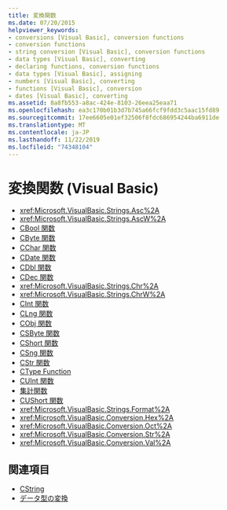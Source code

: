 ```yaml
---
title: 変換関数
ms.date: 07/20/2015
helpviewer_keywords:
- conversions [Visual Basic], conversion functions
- conversion functions
- string conversion [Visual Basic], conversion functions
- data types [Visual Basic], converting
- declaring functions, conversion functions
- data types [Visual Basic], assigning
- numbers [Visual Basic], converting
- functions [Visual Basic], conversion
- dates [Visual Basic], converting
ms.assetid: 8a8fb553-a8ac-424e-8103-26eea25eaa71
ms.openlocfilehash: ea3c170b01b3d7b745a66fcf9fdd3c5aac15fd89
ms.sourcegitcommit: 17ee6605e01ef32506f8fdc686954244ba6911de
ms.translationtype: MT
ms.contentlocale: ja-JP
ms.lasthandoff: 11/22/2019
ms.locfileid: "74348104"
---
```

# <a name="conversion-functions-visual-basic"></a>変換関数 (Visual Basic)

- <xref:Microsoft.VisualBasic.Strings.Asc%2A>
- <xref:Microsoft.VisualBasic.Strings.AscW%2A>
- [CBool 関数](../../../visual-basic/language-reference/functions/type-conversion-functions.md)
- [CByte 関数](../../../visual-basic/language-reference/functions/type-conversion-functions.md)
- [CChar 関数](../../../visual-basic/language-reference/functions/type-conversion-functions.md)
- [CDate 関数](../../../visual-basic/language-reference/functions/type-conversion-functions.md)
- [CDbl 関数](../../../visual-basic/language-reference/functions/type-conversion-functions.md)
- [CDec 関数](../../../visual-basic/language-reference/functions/type-conversion-functions.md)
- <xref:Microsoft.VisualBasic.Strings.Chr%2A>
- <xref:Microsoft.VisualBasic.Strings.ChrW%2A>
- [CInt 関数](../../../visual-basic/language-reference/functions/type-conversion-functions.md)
- [CLng 関数](../../../visual-basic/language-reference/functions/type-conversion-functions.md)
- [CObj 関数](../../../visual-basic/language-reference/functions/type-conversion-functions.md)
- [CSByte 関数](../../../visual-basic/language-reference/functions/type-conversion-functions.md)
- [CShort 関数](../../../visual-basic/language-reference/functions/type-conversion-functions.md)
- [CSng 関数](../../../visual-basic/language-reference/functions/type-conversion-functions.md)
- [CStr 関数](../../../visual-basic/language-reference/functions/type-conversion-functions.md)
- [CType Function](../../../visual-basic/language-reference/functions/ctype-function.md)
- [CUInt 関数](../../../visual-basic/language-reference/functions/type-conversion-functions.md)
- [集計関数](../../../visual-basic/language-reference/functions/type-conversion-functions.md)
- [CUShort 関数](../../../visual-basic/language-reference/functions/type-conversion-functions.md)
- <xref:Microsoft.VisualBasic.Strings.Format%2A>
- <xref:Microsoft.VisualBasic.Conversion.Hex%2A>
- <xref:Microsoft.VisualBasic.Conversion.Oct%2A>
- <xref:Microsoft.VisualBasic.Conversion.Str%2A>
- <xref:Microsoft.VisualBasic.Conversion.Val%2A>

## <a name="see-also"></a>関連項目

- [CString](../../../visual-basic/language-reference/functions/type-conversion-functions.md)
- [データ型の変換](../../../visual-basic/programming-guide/concepts/linq/converting-data-types.md)
